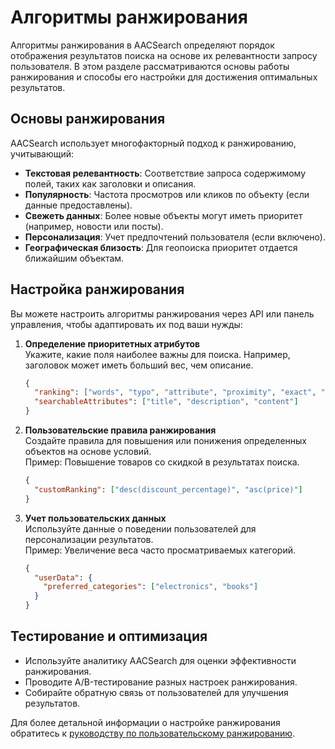 # Алгоритмы ранжирования

Алгоритмы ранжирования в AACSearch определяют порядок отображения результатов поиска на основе их релевантности запросу пользователя. В этом разделе рассматриваются основы работы ранжирования и способы его настройки для достижения оптимальных результатов.

## Основы ранжирования

AACSearch использует многофакторный подход к ранжированию, учитывающий:

- **Текстовая релевантность**: Соответствие запроса содержимому полей, таких как заголовки и описания.
- **Популярность**: Частота просмотров или кликов по объекту (если данные предоставлены).
- **Свежеть данных**: Более новые объекты могут иметь приоритет (например, новости или посты).
- **Персонализация**: Учет предпочтений пользователя (если включено).
- **Географическая близость**: Для геопоиска приоритет отдается ближайшим объектам.

## Настройка ранжирования

Вы можете настроить алгоритмы ранжирования через API или панель управления, чтобы адаптировать их под ваши нужды:

1. **Определение приоритетных атрибутов**  
   Укажите, какие поля наиболее важны для поиска. Например, заголовок может иметь больший вес, чем описание.

   ```json
   {
     "ranking": ["words", "typo", "attribute", "proximity", "exact", "custom"],
     "searchableAttributes": ["title", "description", "content"]
   }
   ```

2. **Пользовательские правила ранжирования**  
   Создайте правила для повышения или понижения определенных объектов на основе условий.  
   Пример: Повышение товаров со скидкой в результатах поиска.

   ```json
   {
     "customRanking": ["desc(discount_percentage)", "asc(price)"]
   }
   ```

3. **Учет пользовательских данных**  
   Используйте данные о поведении пользователей для персонализации результатов.  
   Пример: Увеличение веса часто просматриваемых категорий.
   ```json
   {
     "userData": {
       "preferred_categories": ["electronics", "books"]
     }
   }
   ```

## Тестирование и оптимизация

- Используйте аналитику AACSearch для оценки эффективности ранжирования.
- Проводите A/B-тестирование разных настроек ранжирования.
- Собирайте обратную связь от пользователей для улучшения результатов.

Для более детальной информации о настройке ранжирования обратитесь к [руководству по пользовательскому ранжированию](./custom-ranking.md).
